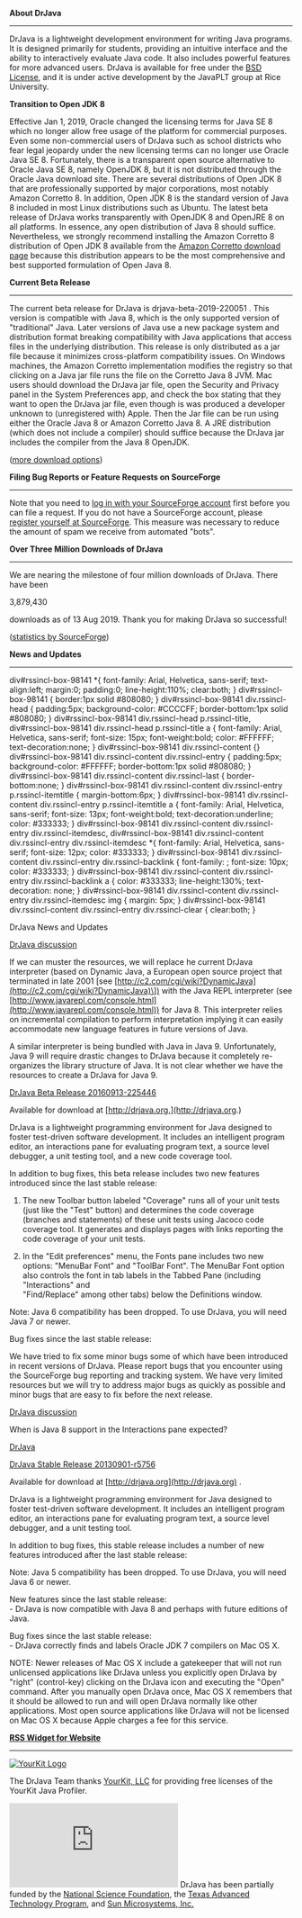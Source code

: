 **About DrJava**

* * *

DrJava is a lightweight development environment for writing Java programs. It is designed primarily for students, providing an intuitive interface and the ability to interactively evaluate Java code. It also includes powerful features for more advanced users. DrJava is available for free under the [BSD License](license.shtml), and it is under active development by the JavaPLT group at Rice University.

**Transition to Open JDK 8**

Effective Jan 1, 2019, Oracle changed the licensing terms for Java SE 8 which no longer allow free usage of the platform for commercial purposes. Even some non-commercial users of DrJava such as school districts who fear legal jeopardy under the new licensing terms can no longer use Oracle Java SE 8. Fortunately, there is a transparent open source alternative to Oracle Java SE 8, namely OpenJDK 8, but it is not distributed through the Oracle Java download site. There are several distributions of Open JDK 8 that are professionally supported by major corporations, most notably Amazon Corretto 8. In addition, Open JDK 8 is the standard version of Java 8 included in most Linux distributions such as Ubuntu. The latest beta release of DrJava works transparently with OpenJDK 8 and OpenJRE 8 on all platforms. In essence, any open distribution of Java 8 should suffice. Nevertheless, we strongly recommend installing the Amazon Corretto 8 distribution of Open JDK 8 available from the [Amazon Corretto download page](http://https://aws.amazon.com/corretto/) because this distribution appears to be the most comprehensive and best supported formulation of Open Java 8.

**Current Beta Release**

* * *

The current beta release for DrJava is drjava-beta-2019-220051 . This version is compatible with Java 8, which is the only supported version of "traditional" Java. Later versions of Java use a new package system and distribution format breaking compatibility with Java applications that access files in the underlying distribution. This release is only distributed as a jar file because it minimizes cross-platform compatibility issues. On Windows machines, the Amazon Corretto implementation modifies the registry so that clicking on a Java jar file runs the file on the Corretto Java 8 JVM. Mac users should download the DrJava jar file, open the Security and Privacy panel in the System Preferences app, and check the box stating that they want to open the DrJava jar file, even though is was produced a developer unknown to (unregistered with) Apple. Then the Jar file can be run using either the Oracle Java 8 or Amazon Corretto Java 8. A JRE distribution (which does not include a compiler) should suffice because the DrJava jar includes the compiler from the Java 8 OpenJDK.

([more download options](download.shtml))

  
**Filing Bug Reports or Feature Requests on SourceForge**

* * *

Note that you need to [log in with your SourceForge account](https://sourceforge.net/account/login.php) first before you can file a request. If you do not have a SourceForge account, please [register yourself at SourceForge](https://sourceforge.net/account/registration/). This measure was necessary to reduce the amount of spam we receive from automated "bots".

  

**Over Three Million Downloads of DrJava**

* * *

We are nearing the milestone of four million downloads of DrJava. There have been

3,879,430

  

downloads as of 13 Aug 2019. Thank you for making DrJava so successful!

([statistics by SourceForge](https://sourceforge.net/project/stats/detail.php?group_id=44253&ugn=drjava&type=prdownload&mode=alltime&file_id=0))

**News and Updates**

* * *

div#rssincl-box-98141 \*{ font-family: Arial, Helvetica, sans-serif; text-align:left; margin:0; padding:0; line-height:110%; clear:both; } div#rssincl-box-98141 { border:1px solid #808080; } div#rssincl-box-98141 div.rssincl-head { padding:5px; background-color: #CCCCFF; border-bottom:1px solid #808080; } div#rssincl-box-98141 div.rssincl-head p.rssincl-title, div#rssincl-box-98141 div.rssincl-head p.rssincl-title a { font-family: Arial, Helvetica, sans-serif; font-size: 15px; font-weight:bold; color: #FFFFFF; text-decoration:none; } div#rssincl-box-98141 div.rssincl-content {} div#rssincl-box-98141 div.rssincl-content div.rssincl-entry { padding:5px; background-color: #FFFFFF; border-bottom:1px solid #808080; } div#rssincl-box-98141 div.rssincl-content div.rssincl-last { border-bottom:none; } div#rssincl-box-98141 div.rssincl-content div.rssincl-entry p.rssincl-itemtitle { margin-bottom:6px; } div#rssincl-box-98141 div.rssincl-content div.rssincl-entry p.rssincl-itemtitle a { font-family: Arial, Helvetica, sans-serif; font-size: 13px; font-weight:bold; text-decoration:underline; color: #333333; } div#rssincl-box-98141 div.rssincl-content div.rssincl-entry div.rssincl-itemdesc, div#rssincl-box-98141 div.rssincl-content div.rssincl-entry div.rssincl-itemdesc \*{ font-family: Arial, Helvetica, sans-serif; font-size: 12px; color: #333333; } div#rssincl-box-98141 div.rssincl-content div.rssincl-entry div.rssincl-backlink { font-family: ; font-size: 10px; color: #333333; } div#rssincl-box-98141 div.rssincl-content div.rssincl-entry div.rssincl-backlink a { color: #333333; line-height:130%; text-decoration: none; } div#rssincl-box-98141 div.rssincl-content div.rssincl-entry div.rssincl-itemdesc img { margin: 5px; } div#rssincl-box-98141 div.rssincl-content div.rssincl-entry div.rssincl-clear { clear:both; }

DrJava News and Updates

[DrJava discussion](https://sourceforge.net/p/drjava/news/2014/08/drjava-/)

If we can muster the resources, we will replace he current DrJava interpreter (based on Dynamic Java, a European open source project that terminated in late 2001 \[see [](http://c2.com/cgi/wiki?DynamicJava)[http://c2.com/cgi/wiki?DynamicJava](http://c2.com/cgi/wiki?DynamicJava)\]) with the Java REPL interpreter (see [http://www.javarepl.com/console.html](http://www.javarepl.com/console.html)) for Java 8. This interpreter relies on incremental compilation to perform interpretation implying it can easily accommodate new language features in future versions of Java.

A similar interpreter is being bundled with Java in Java 9. Unfortunately, Java 9 will require drastic changes to DrJava because it completely re-organizes the library structure of Java. It is not clear whether we have the resources to create a DrJava for Java 9.

[DrJava Beta Release 20160913-225446](https://sourceforge.net/p/drjava/news/2016/09/drjava-beta-release-20160913-225446/)

Available for download at [http://drjava.org.](http://drjava.org.)

DrJava is a lightweight programming environment for Java designed to foster test-driven software development. It includes an intelligent program editor, an interactions pane for evaluating program text, a source level debugger, a unit testing tool, and a new code coverage tool.

In addition to bug fixes, this beta release includes two new features introduced since the last stable release:

1.  The new Toolbar button labeled "Coverage" runs all of your unit tests (just like the "Test" button) and determines the code coverage (branches and statements) of these unit tests using Jacoco code coverage tool. It generates and displays pages with links reporting the code coverage of your unit tests.
    
2.  In the "Edit preferences" menu, the Fonts pane includes two new options: "MenuBar Font" and "ToolBar Font". The MenuBar Font option also controls the font in tab labels in the Tabbed Pane (including "Interactions" and  
    "Find/Replace" among other tabs) below the Definitions window.
    

Note: Java 6 compatibility has been dropped. To use DrJava, you will need Java 7 or newer.

Bug fixes since the last stable release:

We have tried to fix some minor bugs some of which have been introduced in recent versions of DrJava. Please report bugs that you encounter using the SourceForge bug reporting and tracking system. We have very limited resources but we will try to address major bugs as quickly as possible and minor bugs that are easy to fix before the next release.

[DrJava discussion](https://sourceforge.net/p/drjava/news/2014/08/drjava-/)

When is Java 8 support in the Interactions pane expected?

[DrJava](https://sourceforge.net/p/drjava/news/2014/08/drjava-/)

[DrJava Stable Release 20130901-r5756](https://sourceforge.net/p/drjava/news/2013/09/drjava-stable-release-20130901-r5756/)

Available for download at [http://drjava.org](http://drjava.org) .

DrJava is a lightweight programming environment for Java designed to foster test-driven software development. It includes an intelligent program editor, an interactions pane for evaluating program text, a source level debugger, and a unit testing tool.

In addition to bug fixes, this stable release includes a number of new features introduced after the last stable release:

Note: Java 5 compatibility has been dropped. To use DrJava, you will need Java 6 or newer.

New features since the last stable release:  
\- DrJava is now compatible with Java 8 and perhaps with future editions of Java.

Bug fixes since the last stable release:  
\- DrJava correctly finds and labels Oracle JDK 7 compilers on Mac OS X.

NOTE: Newer releases of Mac OS X include a gatekeeper that will not run unlicensed applications like DrJava unless you explicitly open DrJava by "right" (control-key) clicking on the DrJava icon and executing the "Open" command. After you manually open DrJava once, Mac OS X remembers that it should be allowed to run and will open DrJava normally like other applications. Most open source applications like DrJava will not be licensed on Mac OS X because Apple charges a fee for this service.

[**RSS Widget for Website**](http://www.rssinclude.com/?utm_source=rssbox&utm_medium=link&utm_campaign=rsswidgetforwebsite)

* * *

[![YourKit Logo](images/yjp.gif)](http://www.yourkit.com/)

The DrJava Team thanks [YourKit, LLC](http://www.yourkit.com) for providing free licenses of the YourKit Java Profiler.

[![Hosted by SourceForge.net](http://sourceforge.net/sflogo.php?group_id=44253&type=1)](https://sourceforge.net/projects/drjava) DrJava has been partially funded by the [National Science Foundation](http://www.nsf.gov), the [Texas Advanced Technology Program](http://www.arpatp.com/), and [Sun Microsystems, Inc.](http://java.sun.com)
